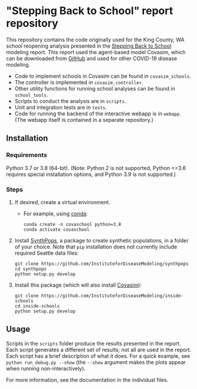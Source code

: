 # "Stepping Back to School" report repository

This repository contains the code originally used for the King County, WA school reopening analysis presented in the [Stepping Back to School](https://covid.idmod.org) modeling report. This report used the agent-based model Covasim, which can be downloaded from [GitHub](https://github.com/InstituteforDiseaseModeling/covasim) and used for other COVID-19 disease modeling.

* Code to implement schools in Covasim can be found in `covasim_schools`.
* The controller is implemented in `covasim_controller`.
* Other utility functions for running school analyses can be found in `school_tools`.
* Scripts to conduct the analysis are in `scripts`.
* Unit and integration tests are in `tests`.
* Code for running the backend of the interactive webapp is in `webapp`. (The webapp itself is contained in a separate repository.)

## Installation


### Requirements

Python 3.7 or 3.8 (64-bit). (Note: Python 2 is not supported, Python <=3.6 requires special installation options, and Python 3.9 is not supported.)


### Steps

1. If desired, create a virtual environment.

    - For example, using [conda](https://www.anaconda.com/products/individual):

      ```
      conda create -n covaschool python=3.8
      conda activate covaschool
      ```

2. Install [SynthPops](https://github.com/InstituteforDiseaseModeling/synthpops), a package to create synthetic populations, in a folder of your choice. Note that `pip` installation does not currently include required Seattle data files:

   ```
   git clone https://github.com/InstituteforDiseaseModeling/synthpops
   cd synthpops
   python setup.py develop
   ```

3. Install this package (which will also install [Covasim](https://covasim.org)):

   ```
   git clone https://github.com/InstituteforDiseaseModeling/inside-schools
   cd inside-schools
   python setup.py develop
   ```


## Usage

Scripts in the `scripts` folder produce the results presented in the report. Each script generates a different set of results; not all are used in the report. Each script has a brief description of what it does. For a quick example, see `python run_debug.py --show` (the `--show` argument makes the plots appear when running non-interactively).

For more information, see the documentation in the individual files.
